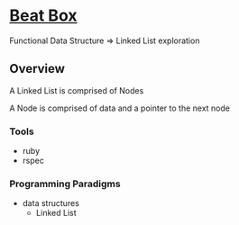# [Beat Box](https://backend.turing.edu/module1/projects/beat_box/requirements)

Functional Data Structure => Linked List exploration

## Overview

A Linked List is comprised of Nodes

A Node is comprised of data and a pointer to the next node

### Tools

- ruby
- rspec

### Programming Paradigms

- data structures
  - Linked List
